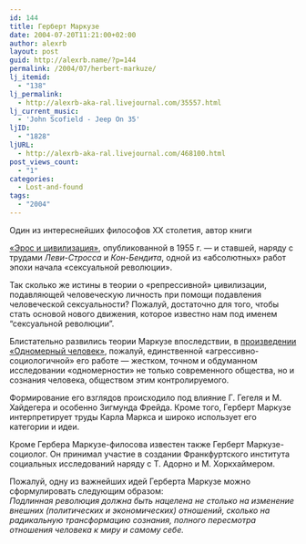 ```yaml
---
id: 144
title: Герберт Маркузе
date: 2004-07-20T11:21:00+02:00
author: alexrb
layout: post
guid: http://alexrb.name/?p=144
permalink: /2004/07/herbert-markuze/
lj_itemid:
  - "138"
lj_permalink:
  - http://alexrb-aka-ral.livejournal.com/35557.html
lj_current_music:
  - 'John Scofield - Jeep On 35'
ljID:
  - "1828"
ljURL:
  - http://alexrb-aka-ral.livejournal.com/468100.html
post_views_count:
  - "1"
categories:
  - Lost-and-found
tags:
  - "2004"
---
```

<!--more-->Один из интереснейших философов XX столетия, автор книги 

[«Эрос и цивилизация»](http://www.ozon.ru/context/detail/id/1222448/), опубликованной в 1955 г. — и ставшей, наряду с трудами _Леви-Стросса_ и _Кон-Бендита_, одной из «абсолютных» работ эпохи начала «сексуальной революции».

Так сколько же истины в теории о «репрессивной» цивилизации, подавляющей человеческую личность при помощи подавления человеческой сексуальности? Пожалуй, достаточно для того, чтобы стать основой нового движения, которое известно нам под именем &#8220;сексуальной революции&#8221;.

Блистательно развились теории Маркузе впоследствии, в [произведении «Одномерный человек»](http://www.ozon.ru/context/detail/id/1222448/), пожалуй, единственной «агрессивно-социологичной» его работе — жестком, точном и обдуманном исследовании «одномерности» не только современного общества, но и сознания человека, обществом этим контролируемого.

Формирование его взглядов происходило под влияние Г. Гегеля и М. Хайдегера и особенно Зигмунда Фрейда. Кроме того, Герберт Маркузе интерпретирует труды Карла Маркса и широко использует его категории и идеи.

Кроме Гербера Маркузе-филосова известен также Герберт Маркузе-социолог. Он принимал участие в создании Франкфуртского института социальных исследований наряду с Т. Адорно и М. Хоркхаймером. 

Пожалуй, одну из важнейших идей Герберта Маркузе можно сформулировать следующим образом:  
_Подлинная революция должна быть нацелена не столько на изменение внешних (политических и экономических) отношений, сколько на радикальную трансформацию сознания, полного пересмотра отношения человека к миру и самому себе._